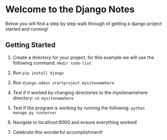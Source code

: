 # Welcome to the Django Notes

Below you will find a step by step walk through of getting a django project started and running!

## Getting Started

1. Create a directory for your project, for this example we will use the following command:
`mkdir todo-list`

2. Run `pip install django`

3. Run `django-admin startproject mysitenamehere`

4. Test if it worked by changing directories to the mysitenamehere directory:
`cd mysitenamehere`

5. Test if the program is working by running the following:
`python manage.py runserver`

6. Navigate to localhost:8000 and ensure everything worked!

7. Celebrate this wonderful accomplishment!



